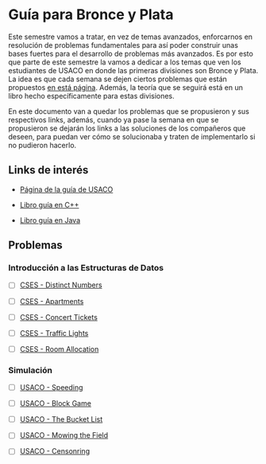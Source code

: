 # Guía para Bronce y Plata

Este semestre vamos a tratar, en vez de temas avanzados, enforcarnos en resolución de problemas fundamentales para así poder construir unas bases fuertes para el desarrollo de problemas más avanzados. Es por esto que parte de este semestre la vamos a dedicar a los temas que ven los estudiantes de USACO en donde las primeras divisiones son Bronce y Plata. La idea es que cada semana se dejen ciertos problemas que están propuestos [en está página](https://usaco.guide/). Además, la teoría que se seguirá está en un libro hecho específicamente para estas divisiones. 

En este documento van a quedar los problemas que se propusieron y sus respectivos links, además, cuando ya pase la semana en que se propusieron se dejarán los links a las soluciones de los compañeros que deseen, para puedan ver cómo se solucionaba y traten de implementarlo si no pudieron hacerlo.

## Links de interés

* [Página de la guía de USACO](https://usaco.guide)

* [Libro guía en C++](https://darrenyao.com/usacobook/cpp.pdf)

* [Libro guía en Java](https://darrenyao.com/usacobook/java.pdf)

## Problemas

### Introducción a las Estructuras de Datos

- [ ] [CSES - Distinct Numbers](https://cses.fi/problemset/task/1621)

- [ ] [CSES - Apartments](https://cses.fi/problemset/task/1084)

- [ ] [CSES - Concert Tickets](https://cses.fi/problemset/task/1091)

- [ ] [CSES - Traffic Lights](https://cses.fi/problemset/task/1163)

- [ ] [CSES - Room Allocation](https://cses.fi/problemset/task/1164)

### Simulación

- [ ] [USACO - Speeding](http://www.usaco.org/index.php?page=viewproblem2&cpid=568)

- [ ] [USACO - Block Game](http://www.usaco.org/index.php?page=viewproblem2&cpid=664)

- [ ] [USACO - The Bucket List](http://www.usaco.org/index.php?page=viewproblem2&cpid=856)

- [ ] [USACO - Mowing the Field](http://www.usaco.org/index.php?page=viewproblem2&cpid=593)

- [ ] [USACO - Censonring](http://www.usaco.org/index.php?page=viewproblem2&cpid=526)


